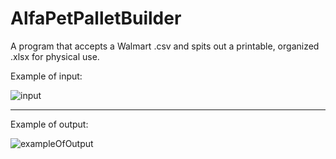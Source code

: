 # AlfaPetPalletBuilder
A program that accepts a Walmart .csv and spits out a printable, organized .xlsx for physical use.

Example of input:

![input](https://user-images.githubusercontent.com/70388982/152674396-93e83192-0e6f-4a9a-8d4f-6201ab54bb7b.png)

------------------------------------------------------------------------------------------------------------------

Example of output:

![exampleOfOutput](https://user-images.githubusercontent.com/70388982/152674412-d5c584a1-d7ca-4a94-b04c-649ac273eade.png)

